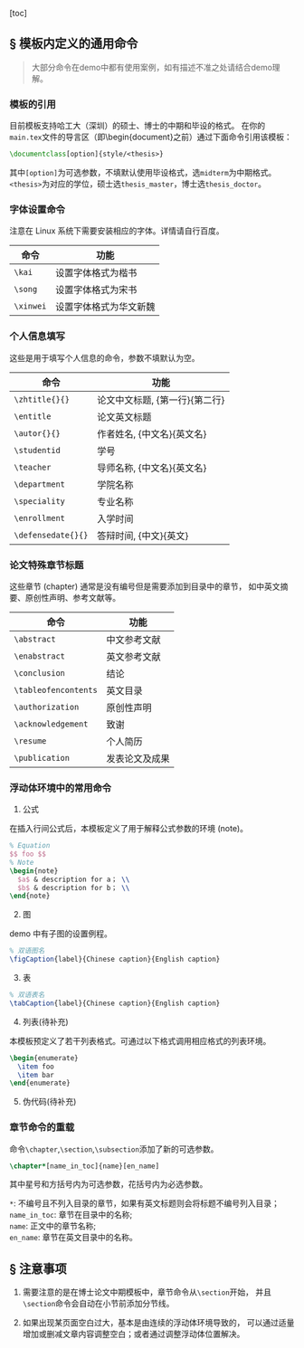 [toc]

## § 模板内定义的通用命令
> 大部分命令在demo中都有使用案例，如有描述不准之处请结合demo理解。

### 模板的引用
目前模板支持哈工大（深圳）的硕士、博士的中期和毕设的格式。
在你的`main.tex`文件的导言区（即\begin{document}之前）通过下面命令引用该模板：
```tex
\documentclass[option]{style/<thesis>}
```
其中`[option]`为可选参数，不填默认使用毕设格式，选`midterm`为中期格式。
`<thesis>`为对应的学位，硕士选`thesis_master`，博士选`thesis_doctor`。

### 字体设置命令
注意在 Linux 系统下需要安装相应的字体。详情请自行百度。

| 命令      | 功能                   |
| ---       | ---                    |
| `\kai`    | 设置字体格式为楷书     |
| `\song`   | 设置字体格式为宋书     |
| `\xinwei` | 设置字体格式为华文新魏 |


### 个人信息填写
这些是用于填写个人信息的命令，参数不填默认为空。

| 命令               | 功能                           |
| ---                | ---                            |
| `\zhtitle{}{}`     | 论文中文标题, {第一行}{第二行} |
| `\entitle`         | 论文英文标题                   |
| `\autor{}{}`       | 作者姓名, {中文名}{英文名}     |
| `\studentid`       | 学号                           |
| `\teacher`         | 导师名称, {中文名}{英文名}     |
| `\department`      | 学院名称                       |
| `\speciality`      | 专业名称                       |
| `\enrollment`      | 入学时间                       |
| `\defensedate{}{}` | 答辩时间, {中文}{英文}         |



### 论文特殊章节标题

这些章节 (chapter) 通常是没有编号但是需要添加到目录中的章节，
如中英文摘要、原创性声明、参考文献等。

| 命令                 | 功能           |
| ---                  | ---            |
| `\abstract`          | 中文参考文献   |
| `\enabstract`        | 英文参考文献   |
| `\conclusion`        | 结论           |
| `\tableofencontents` | 英文目录       |
| `\authorization`     | 原创性声明     |
| `\acknowledgement`   | 致谢           |
| `\resume`            | 个人简历       |
| `\publication`       | 发表论文及成果 |


### 浮动体环境中的常用命令
1. 公式  

在插入行间公式后，本模板定义了用于解释公式参数的环境 (note)。
```tex
% Equation
$$ foo $$
% Note
\begin{note}
  $a$ & description for a； \\
  $b$ & description for b； \\
\end{note}
```

2. 图  

demo 中有子图的设置例程。
```tex
% 双语图名
\figCaption{label}{Chinese caption}{English caption}
```

3. 表
```tex
% 双语表名
\tabCaption{label}{Chinese caption}{English caption}
```

4. 列表(待补充)

本模板预定义了若干列表格式。可通过以下格式调用相应格式的列表环境。
```tex
\begin{enumerate}
  \item foo
  \item bar
\end{enumerate}
```

5. 伪代码(待补充)

### 章节命令的重载
命令`\chapter`,`\section`,`\subsection`添加了新的可选参数。
```tex
\chapter*[name_in_toc]{name}[en_name]
```
其中星号和方括号内为可选参数，花括号内为必选参数。  

`*`: 不编号且不列入目录的章节，如果有英文标题则会将标题不编号列入目录；  
`name_in_toc`: 章节在目录中的名称;  
`name`: 正文中的章节名称;  
`en_name`: 章节在英文目录中的名称。  

## § 注意事项
1. 需要注意的是在博士论文中期模板中，章节命令从`\section`开始，
并且`\section`命令会自动在小节前添加分节线。

1. 如果出现某页面空白过大，基本是由连续的浮动体环境导致的，
可以通过适量增加或删减文章内容调整空白；或者通过调整浮动体位置解决。


